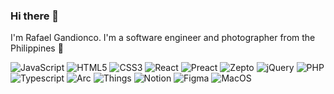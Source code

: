 ### Hi there 👋

I'm Rafael Gandionco. I'm a software engineer and photographer from the Philippines 🌴


<!-- See: https://github.com/anuraghazra/github-readme-stats?tab=readme-ov-file#all-demos 
![Top Langs](https://github-readme-stats.vercel.app/api/top-langs/?username=rafaelgandi&layout=compact&theme=dracula) -->

<!-- See: https://home.aveek.io/GitHub-Profile-Badges/ -->
![JavaScript](https://img.shields.io/badge/JavaScript-F7DF1E.svg?style=for-the-badge&logo=JavaScript&logoColor=black)
![HTML5](https://img.shields.io/badge/html5-%23E34F26.svg?style=for-the-badge&logo=html5&logoColor=white)
![CSS3](https://img.shields.io/badge/css3-%231572B6.svg?style=for-the-badge&logo=css3&logoColor=white)
![React](https://img.shields.io/badge/React-61DAFB.svg?style=for-the-badge&logo=React&logoColor=black)
![Preact](https://img.shields.io/badge/Preact-673AB8.svg?style=for-the-badge&logo=Preact&logoColor=white)
![Zepto](https://img.shields.io/badge/%F0%9F%86%89%20%20Zepto-green?style=for-the-badge)
![jQuery](https://img.shields.io/badge/jquery-%230769AD.svg?style=for-the-badge&logo=jquery&logoColor=white)
![PHP](https://img.shields.io/badge/php-%23777BB4.svg?style=for-the-badge&logo=php&logoColor=white)
![Typescript](https://img.shields.io/badge/TypeScript-3178C6.svg?style=for-the-badge&logo=TypeScript&logoColor=white)
![Arc](https://img.shields.io/badge/Arc-FCBFBD.svg?style=for-the-badge&logo=Arc&logoColor=black)
![Things](https://img.shields.io/badge/%F0%9F%93%A5%20Things%203-blue?style=for-the-badge)
![Notion](https://img.shields.io/badge/Notion-ffffff.svg?style=for-the-badge&logo=Notion&logoColor=black)
![Figma](https://img.shields.io/badge/Figma-ec7dff.svg?style=for-the-badge&logo=Figma&logoColor=white)
![MacOS](https://img.shields.io/badge/Apple-cbd9de.svg?style=for-the-badge&logo=Apple&logoColor=black)









<!--
**rafaelgandi/rafaelgandi** is a ✨ _special_ ✨ repository because its `README.md` (this file) appears on your GitHub profile.
-->
